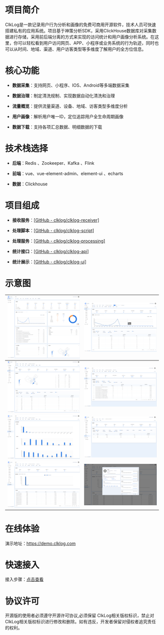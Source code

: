 # 项目简介

ClkLog是一款记录用户行为分析和画像的免费可商用开源软件，技术人员可快速搭建私有的应用系统。项目基于神策分析SDK，采用ClickHouse数据库对采集数据进行存储，采用前后端分离的方式来实现的访问统计和用户画像分析系统。在这里，你可以轻松看到用户访问网页、APP、小程序或业务系统的行为轨迹，同时也可以从时间、地域、渠道、用户访客类型等多维度了解用户的全方位信息。

# 核心功能

- **数据采集**：支持网页、小程序、IOS、Android等多端数据采集

- **数据治理**：制定清洗规制、实现数据自动化清洗和治理

- **流量概览**：提供流量渠道、设备、地域、访客类型多维度分析

- **用户画像**：解析用户唯一ID，定位追踪用户全生命周期画像

- **数据下载**：支持各项汇总数据、明细数据的下载

# 技术栈选择

- **后端**：Redis 、Zookeeper、Kafka 、Flink

- **前端**：vue、vue-element-admin、element-ui 、echarts

- **数据**：Clickhouse

# 项目组成

- **接收服务**：<a href="https://github.com/clklog/clklog-receiver" target="_blank">[GitHub - clklog/clklog-receiver] </a>
  <!-- 接收客服端采集的日志，存入kafka。 -->

- **处理脚本**：<a href="https://github.com/clklog/clklog-scripts" target="_blank">[GitHub - clklog/clklog-script]</a>
    <!-- 基于Clickhouse集群中的log_analysis表，进行多维计算，获得各个维度上的统计报表。使用Cron来进行任务的定时调度。 -->

- **处理服务**：<a href="https://github.com/clklog/clklog-processing" target="_blank">[GitHub - clklog/clklog-processing]</a>
 <!-- 依托flink，消费kafka数据，存入clickhouse。 -->

- **统计接口**：<a href="https://github.com/clklog/clklog-api" target="_blank">[GitHub - clklog/clklog-api]</a>
  <!-- 提供多维度数据统计接口。 -->

- **统计展示**：<a href="https://github.com/clklog/clklog-ui" target="_blank">[GitHub - clklog/clklog-ui]</a>
  <!-- 基于 vue-element-admin 实现的统计分析数据界面展示。 -->

# 示意图

| ![](docs/assets/imgs/1.png) | ![](docs/assets/imgs/2.png) |
| ----------------------- | ----------------------- |
| ![](docs/assets/imgs/3.png) | ![](docs/assets/imgs/4.png) |
| ![](docs/assets/imgs/5.png) | ![](docs/assets/imgs/6.png) |
| ![](docs/assets/imgs/7.png) | ![](docs/assets/imgs/8.png) |

# 在线体验

演示地址：<a href="https://demo.clklog.com" target="_blank">https://demo.clklog.com</a>

# 快速接入

接入步骤：<a href="https://clklog.com/#/preparation">点击查看</a>

# 协议许可

开源版的使用者必须遵守开源许可协议,必须保留 ClkLog相关版权标识，禁止对 ClkLog相关版权标识进行修改和删除。如有违反，开发者保留对侵权者追究责任的权利。
